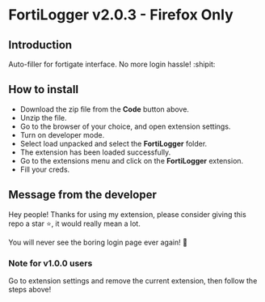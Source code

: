 # FortiLogger v2.0.3 - Firefox Only

## Introduction

Auto-filler for fortigate interface. No more login hassle! :shipit:

## How to install

- Download the zip file from the **Code** button above.
- Unzip the file.
- Go to the browser of your choice, and open extension settings.
- Turn on developer mode.
- Select load unpacked and select the **FortiLogger** folder.
- The extension has been loaded successfully.
- Go to the extensions menu and click on the **FortiLogger** extension.
- Fill your creds.

## Message from the developer

Hey people! Thanks for using my extension, please consider giving this repo a star :star:, it would really mean a lot.

You will never see the boring login page ever again! 💫

### Note for v1.0.0 users

Go to extension settings and remove the current extension, then follow the steps above!
